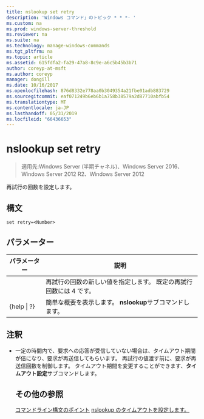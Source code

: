 ```yaml
---
title: nslookup set retry
description: 'Windows コマンド」のトピック * * *- '
ms.custom: na
ms.prod: windows-server-threshold
ms.reviewer: na
ms.suite: na
ms.technology: manage-windows-commands
ms.tgt_pltfrm: na
ms.topic: article
ms.assetid: 615fdfa2-fa29-47a8-8c9e-a6c5b45b3b71
author: coreyp-at-msft
ms.author: coreyp
manager: dongill
ms.date: 10/16/2017
ms.openlocfilehash: 876d8332e778aa0b3049354a21fbe01adb883729
ms.sourcegitcommit: eaf071249b6eb6b1a758b38579a2d87710abfb54
ms.translationtype: MT
ms.contentlocale: ja-JP
ms.lasthandoff: 05/31/2019
ms.locfileid: "66436653"
---
```

# <a name="nslookup-set-retry"></a>nslookup set retry

>適用先:Windows Server (半期チャネル)、Windows Server 2016、Windows Server 2012 R2、Windows Server 2012

再試行の回数を設定します。
## <a name="syntax"></a>構文
```
set retry=<Number>
```
## <a name="parameters"></a>パラメーター

|    パラメーター    |                                      説明                                       |
|-----------------|----------------------------------------------------------------------------------------|
|    <Number>     | 再試行の回数の新しい値を指定します。 既定の再試行回数には 4 です。 |
| {help &#124; ?} |                 簡単な概要を表示します。 **nslookup**サブコマンドします。                  |

## <a name="remarks"></a>注釈
- 一定の時間内で、要求への応答が受信していない場合は、タイムアウト期間が倍になり、要求が再送信してもらいます。 再試行の値渡す前に、要求が再送信回数を制御します。 タイムアウト期間を変更することができます、**タイムアウト設定**サブコマンドします。
  ## <a name="additional-references"></a>その他の参照
  [コマンドライン構文のポイント](command-line-syntax-key.md)
  [nslookup のタイムアウトを設定します。](nslookup-set-timeout.md)

